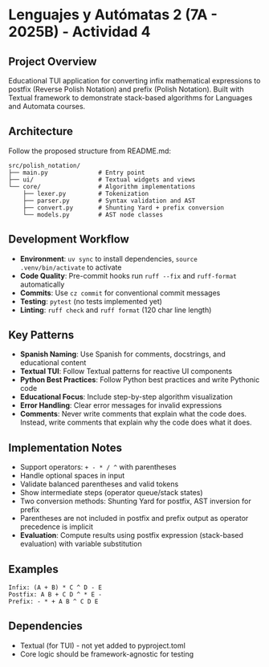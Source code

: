 # Lenguajes y Autómatas 2 (7A - 2025B) - Actividad 4

## Project Overview
Educational TUI application for converting infix mathematical expressions to postfix (Reverse Polish Notation) and prefix (Polish Notation). Built with Textual framework to demonstrate stack-based algorithms for Languages and Automata courses.

## Architecture
Follow the proposed structure from README.md:
```
src/polish_notation/
├── main.py              # Entry point
├── ui/                  # Textual widgets and views
└── core/                # Algorithm implementations
    ├── lexer.py         # Tokenization
    ├── parser.py        # Syntax validation and AST
    ├── convert.py       # Shunting Yard + prefix conversion
    └── models.py        # AST node classes
```

## Development Workflow
- **Environment**: `uv sync` to install dependencies, `source .venv/bin/activate` to activate
- **Code Quality**: Pre-commit hooks run `ruff --fix` and `ruff-format` automatically
- **Commits**: Use `cz commit` for conventional commit messages
- **Testing**: `pytest` (no tests implemented yet)
- **Linting**: `ruff check` and `ruff format` (120 char line length)

## Key Patterns
- **Spanish Naming**: Use Spanish for comments, docstrings, and educational content
- **Textual TUI**: Follow Textual patterns for reactive UI components
- **Python Best Practices**: Follow Python best practices and write Pythonic code
- **Educational Focus**: Include step-by-step algorithm visualization
- **Error Handling**: Clear error messages for invalid expressions
- **Comments**: Never write comments that explain what the code does. Instead, write comments that explain why the code does what it does.

## Implementation Notes
- Support operators: `+ - * / ^` with parentheses
- Handle optional spaces in input
- Validate balanced parentheses and valid tokens
- Show intermediate steps (operator queue/stack states)
- Two conversion methods: Shunting Yard for postfix, AST inversion for prefix
- Parentheses are not included in postfix and prefix output as operator precedence is implicit
- **Evaluation**: Compute results using postfix expression (stack-based evaluation) with variable substitution

## Examples
```
Infix: (A + B) * C ^ D - E
Postfix: A B + C D ^ * E -
Prefix: - * + A B ^ C D E
```

## Dependencies
- Textual (for TUI) - not yet added to pyproject.toml
- Core logic should be framework-agnostic for testing
